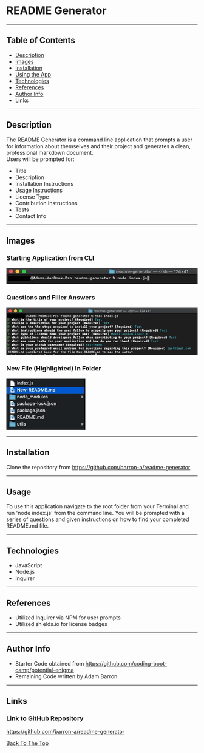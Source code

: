 
# README Generator

---

## Table of Contents

- [Description](#description)
- [Images](#images)
- [Installation](#installation)
- [Using the App](#usage)
- [Technologies](#technologies)
- [References](#references)
- [Author Info](#author-info)
- [Links](#links)

---

## Description
The README Generator is a command line application that prompts a user for information about themselves and their project and generates a clean, professional markdown document.</br>
Users will be prompted for:</br>

* Title
* Description
* Installation Instructions
* Usage Instructions
* License Type
* Contribution Instructions
* Tests
* Contact Info

---

## Images

### Starting Application from CLI
![Command to Start Application](/assets/images/command_to_start.jpg)

### Questions and Filler Answers
![All Questions Completed](/assets/images/questions_and_answers.jpg)

### New File (Highlighted) In Folder
![New File In Folder](/assets/images/file_highlighted.jpg)

---

## Installation
Clone the repository from https://github.com/barron-a/readme-generator

---

## Usage
To use this application navigate to the root folder from your Terminal and run 'node index.js' from the command line. You will be prompted with a series of questions and given instructions on how to find your completed README.md file.

---

## Technologies

- JavaScript
- Node.js
- Inquirer

---

## References

- Utilized Inquirer via NPM for user prompts
- Utilized shields.io for license badges

---

## Author Info
- Starter Code obtained from https://github.com/coding-boot-camp/potential-enigma
- Remaining Code written by Adam Barron

---

## Links

### Link to GitHub Repository
https://github.com/barron-a/readme-generator


[Back To The Top](#README-Generator)
